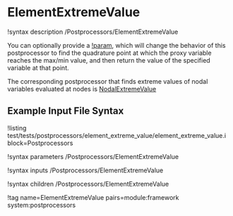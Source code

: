 # ElementExtremeValue

!syntax description /Postprocessors/ElementExtremeValue

You can optionally provide a [!param](/Postprocessors/ElementExtremeValue/proxy_variable),
which will change the behavior of this postprocessor to
find the quadrature point at which the proxy variable reaches the max/min value,
and then return the value of the specified variable at that point.

The corresponding postprocessor that finds extreme values of nodal variables
evaluated at nodes is [NodalExtremeValue](NodalExtremeValue.md)

## Example Input File Syntax

!listing test/tests/postprocessors/element_extreme_value/element_extreme_value.i block=Postprocessors

!syntax parameters /Postprocessors/ElementExtremeValue

!syntax inputs /Postprocessors/ElementExtremeValue

!syntax children /Postprocessors/ElementExtremeValue

!tag name=ElementExtremeValue pairs=module:framework system:postprocessors
